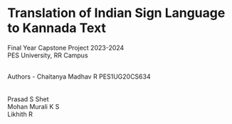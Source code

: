 # Translation of Indian Sign Language to Kannada Text
Final Year Capstone Project 2023-2024
<br>
PES University, RR Campus
<br>
<br>

Authors - Chaitanya Madhav R  PES1UG20CS634
          <br>
<br> <br>         Prasad S Shet
          <br>
          Mohan Murali K S
          <br>
          Likhith R
          <br>
